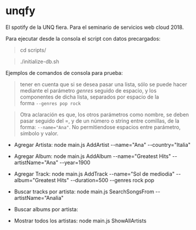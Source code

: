 # unqfy
El spotify de la UNQ fiera. Para el seminario de servicios web cloud 2018.

Para ejecutar desde la consola el script con datos precargados: 
   > cd scripts/
   
   > ./initialize-db.sh

Ejemplos de comandos de consola para prueba: 

 >tener en cuenta que si se desea pasar una lista, sólo se puede hacer 
mediante el parámetro *genres* seguido de espacio, y los componentes de dicha 
lista, separados por espacio de la  
forma `--genres pop rock`

>Otra aclaración es que, los otros parámetros como nombre, se deben pasar seguido del =, y de un número o 
string entre comillas, de la forma: `--name="Ana"`. No permitiendose espacios entre parámetro,
símbolo y valor.

* Agregar Artista: node main.js AddArtist --name="Ana" --country="Italia"
* Agregar Album: node main.js AddAlbum --name="Greatest Hits" --artistName="Ana" --year=1900
* Agregar Track: node main.js AddTrack --name="Sol de mediodia" --album="Greatest Hits" --duration=500 --genres rock pop

* Buscar tracks por artista: node main.js SearchSongsFrom --artistName="Analia"
* Buscar albums por artista:

* Mostrar todos los artistas: node main.js ShowAllArtists

